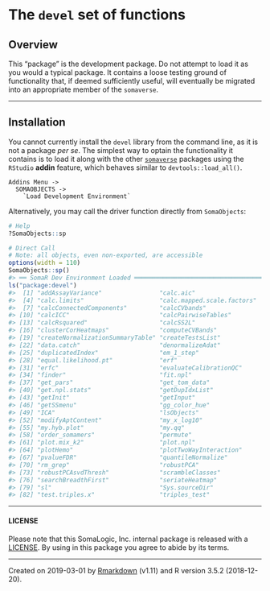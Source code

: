 
<!-- README.md is generated from README.Rmd. Please edit that file -->

# The `devel` set of functions

## Overview

This “package” is the development package. Do not attempt to load it as
you would a typical package. It contains a loose testing ground of
functionality that, if deemed sufficiently useful, will eventually be
migrated into an appropriate member of the `somaverse`.

-----

## Installation

You cannot currently install the `devel` library from the command line,
as it is not a package *per se*. The simplest way to optain the
functionality it contains is to load it along with the other
[`somaverse`](http://bitbucket.sladmin.com/projects/SV) packages using
the `RStudio` **addin** feature, which behaves similar to
`devtools::load_all()`.

    Addins Menu ->
      SOMAOBJECTS ->
        `Load Development Environment`

Alternatively, you may call the driver function directly from
`SomaObjects`:

``` r
# Help
?SomaObjects::sp

# Direct Call
# Note: all objects, even non-exported, are accessible
options(width = 110)
SomaObjects::sp()
#> ══ SomaR Dev Environment Loaded ══════════════════════════════════════════════════════════════════
ls("package:devel")
#>  [1] "addAssayVariance"                "calc.aic"                        "calc.dil.scale.factors"         
#>  [4] "calc.limits"                     "calc.mapped.scale.factors"       "calc.npl.ci"                    
#>  [7] "calcConnectedComponents"         "calcCVbands"                     "calcCVbyGroup"                  
#> [10] "calcICC"                         "calcPairwiseTables"              "calcPercentileTable"            
#> [13] "calcRsquared"                    "calcSS2L"                        "choose_init"                    
#> [16] "clusterCorHeatmaps"              "computeCVBands"                  "createConcordTable"             
#> [19] "createNormalizationSummaryTable" "createTestsList"                 "data_dims"                      
#> [22] "data.catch"                      "denormalizeAdat"                 "dilutionNormalize"              
#> [25] "duplicatedIndex"                 "em_1_step"                       "enrich_test"                    
#> [28] "equal.likelihood.pt"             "erf"                             "erf.inv"                        
#> [31] "erfc"                            "evaluateCalibrationQC"           "exploreNAnalytes"               
#> [34] "finder"                          "fit.npl"                         "fit.rlm"                        
#> [37] "get_pars"                        "get_tom_data"                    "get.4PLtheta.file"              
#> [40] "get.npl.stats"                   "getDupIdxList"                   "getInflectionPt"                
#> [43] "getInit"                         "getInput"                        "getRFUdata"                     
#> [46] "getSSmenu"                       "gg_color_hue"                    "gof"                            
#> [49] "ICA"                             "lsObjects"                       "lss"                            
#> [52] "modifyAptContent"                "my_x_log10"                      "my_y_log10"                     
#> [55] "my.hyb.plot"                     "my.qq"                           "normal_k2_mixture"              
#> [58] "order_somamers"                  "permute"                         "plot.heatmap.clusters"          
#> [61] "plot.mix_k2"                     "plot.npl"                        "plot.scramble.ks"               
#> [64] "plotHemo"                        "plotTwoWayInteraction"           "print.npl"                      
#> [67] "pvalueFDR"                       "quantileNormalize"               "rlm_calibration"                
#> [70] "rm_grep"                         "robustPCA"                       "robustPCAshrinkage"             
#> [73] "robustPCAsvdThresh"              "scrambleClasses"                 "scrambleKS"                     
#> [76] "searchBreadthFirst"              "seriateHeatmap"                  "sign_test"                      
#> [79] "sl"                              "Sys.sourceDir"                   "system.file"                    
#> [82] "test.triples.x"                  "triples_test"
```

-----

#### LICENSE

Please note that this SomaLogic, Inc. internal package is released with
a [LICENSE](LICENSE). By using in this package you agree to abide by its
terms.

-----

Created on 2019-03-01 by
[Rmarkdown](https://github.com/rstudio/rmarkdown) (v1.11) and R version
3.5.2 (2018-12-20).
